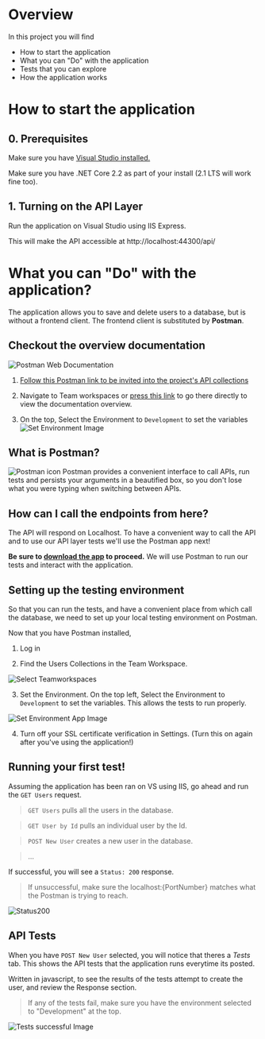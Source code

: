 # Overview

In this project you will find

* How to start the application
* What you can "Do" with the application
* Tests that you can explore
* How the application works


# How to start the application

## 0. Prerequisites

Make sure you have [Visual Studio installed.](https://visualstudio.microsoft.com/downloads/?utm_medium=microsoft&utm_source=docs.microsoft.com&utm_campaign=inline+link&utm_content=download+vs2019) 

Make sure you have .NET Core 2.2 as part of your install (2.1 LTS will work fine too).

## 1. Turning on the API Layer

Run the application on Visual Studio using IIS Express. 

This will make the API accessible at http://localhost:44300/api/


# What you can "Do" with the application?

The application allows you to save and delete users to a database, but is without a frontend client. The frontend client is substituted by **Postman**.

## Checkout the overview documentation

![Postman Web Documentation](https://i.imgur.com/51AKnBL.png)

1. [Follow this Postman link to be invited into the project's API collections](https://app.getpostman.com/join-team?invite_code=4bb20642af835a89d5f6d32f6eca676b)

2. Navigate to Team workspaces or [press this link](https://speeding-crater-8783.postman.co/collections/8805870-79a315fb-9f53-45e7-913e-0b067c42ff88?version=latest&workspace=05213688-04f5-4973-86ee-91f2be3e7826) to go there directly to view the documentation overview.

3. On the top, Select the Environment to `Development` to set the variables
![Set Environment Image](https://i.imgur.com/XfVBowh.png)



## What is Postman? 
![Postman icon](https://assets.getpostman.com/common-share/postman-logo-horizontal-white.svg)
Postman provides a convenient interface to call APIs, run tests and persists your arguments in a beautified box, so you don't lose what you were typing when switching between APIs.

## How can I call the endpoints from here? 

The API will respond on Localhost. To have a convenient way to call the API and to use our API layer tests we'll use the Postman app next!

**Be sure to [download the app](https://www.getpostman.com/downloads/) to proceed.**
We will use Postman to run our tests and interact with the application.

## Setting up the testing environment

So that you can run the tests, and have a convenient place from which call the database, we need to set up your local testing environment on Postman.

Now that you have Postman installed,

1. Log in 

2. Find the Users Collections in the Team Workspace.

![Select Teamworkspaces](https://i.imgur.com/CejA60I.png)

3. Set the Environment. On the top left, Select the Environment to `Development` to set the variables. This allows the tests to run properly.

![Set Environment App Image](https://i.imgur.com/y3v2CuN.png)

4. Turn off your SSL certificate verification in Settings. (Turn this on again after you've using the application!)


## Running your first test!

Assuming the application has been ran on VS using IIS, go ahead and run the `GET Users` request. 

> `GET Users` pulls all the users in the database.

> `GET User by Id` pulls an individual user by the Id.

> `POST New User` creates a new user in the database.

> ...

If successful, you will see a `Status: 200` response.
> If unsuccessful, make sure the localhost:{PortNumber} matches what the Postman is trying to reach.

![Status200](https://i.imgur.com/vbSriuD.png)


## API Tests

When you have `POST New User` selected, you will notice that theres a *Tests* tab. This shows the API tests that the application runs everytime its posted.

Written in javascript, to see the results of the tests attempt to create the user, and review the Response section.

> If any of the tests fail, make sure you have the environment selected to "Development" at the top.

![Tests successful Image](https://i.imgur.com/pxPxa7w.png)

